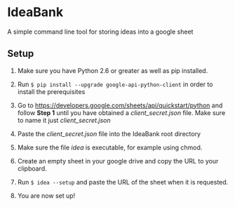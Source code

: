 # IdeaBank
A simple command line tool for storing ideas into a google sheet



## Setup
1. Make sure you have Python 2.6 or greater as well as pip installed.

2. Run `$ pip install --upgrade google-api-python-client` in order to install the prerequisites

3. Go to https://developers.google.com/sheets/api/quickstart/python and follow **Step 1** until you have obtained a *client_secret.json* file. Make sure to name it just *client_secret.json*

4. Paste the *client_secret.json* file into the IdeaBank root directory

5. Make sure the file *idea* is executable, for example using chmod.

6. Create an empty sheet in your google drive and copy the URL to your clipboard.

7. Run `$ idea --setup` and paste the URL of the sheet when it is requested.

8. You are now set up!